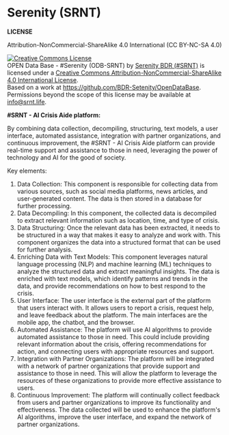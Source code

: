 # Serenity (SRNT)

**LICENSE**

Attribution-NonCommercial-ShareAlike 4.0 International (CC BY-NC-SA 4.0)

<a rel="license" href="http://creativecommons.org/licenses/by-nc-sa/4.0/"><img alt="Creative Commons License" style="border-width:0" src="https://i.creativecommons.org/l/by-nc-sa/4.0/88x31.png" /></a><br /><span xmlns:dct="http://purl.org/dc/terms/" href="http://purl.org/dc/dcmitype/Dataset" property="dct:title" rel="dct:type">OPEN Data Base - #Serenity (ODB-SRNT)</span> by <a xmlns:cc="http://creativecommons.org/ns#" href="https://srnt.life" property="cc:attributionName" rel="cc:attributionURL">Serenity BDR (#SRNT)</a> is licensed under a <a rel="license" href="http://creativecommons.org/licenses/by-nc-sa/4.0/">Creative Commons Attribution-NonCommercial-ShareAlike 4.0 International License</a>.<br />Based on a work at <a xmlns:dct="http://purl.org/dc/terms/" href="https://github.com/BDR-Setenity/OpenDataBase" rel="dct:source">https://github.com/BDR-Setenity/OpenDataBase</a>.<br />Permissions beyond the scope of this license may be available at <a xmlns:cc="http://creativecommons.org/ns#" href="info@srnt.life" rel="cc:morePermissions">info@srnt.life</a>.

**#SRNT - AI Crisis Aide platform:**

By combining data collection, decompiling, structuring, text models, a user interface, automated assistance, integration with partner organizations, and continuous improvement, the #SRNT - AI Crisis Aide platform can provide real-time support and assistance to those in need, leveraging the power of technology and AI for the good of society.

Key elements:
1. Data Collection: This component is responsible for collecting data from various sources, such as social media platforms, news articles, and user-generated content. The data is then stored in a database for further processing.
2. Data Decompiling: In this component, the collected data is decompiled to extract relevant information such as location, time, and type of crisis.
3. Data Structuring: Once the relevant data has been extracted, it needs to be structured in a way that makes it easy to analyze and work with. This component organizes the data into a structured format that can be used for further analysis.
4. Enriching Data with Text Models: This component leverages natural language processing (NLP) and machine learning (ML) techniques to analyze the structured data and extract meaningful insights. The data is enriched with text models, which identify patterns and trends in the data, and provide recommendations on how to best respond to the crisis.
5. User Interface: The user interface is the external part of the platform that users interact with. It allows users to report a crisis, request help, and leave feedback about the platform. The main interfaces are the mobile app, the chatbot, and the browser.
6. Automated Assistance: The platform will use AI algorithms to provide automated assistance to those in need. This could include providing relevant information about the crisis, offering recommendations for action, and connecting users with appropriate resources and support.
7. Integration with Partner Organizations: The platform will be integrated with a network of partner organizations that provide support and assistance to those in need. This will allow the platform to leverage the resources of these organizations to provide more effective assistance to users.
8. Continuous Improvement: The platform will continually collect feedback from users and partner organizations to improve its functionality and effectiveness. The data collected will be used to enhance the platform's AI algorithms, improve the user interface, and expand the network of partner organizations.
